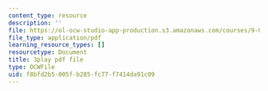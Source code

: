 ```yaml
---
content_type: resource
description: ''
file: https://ol-ocw-studio-app-production.s3.amazonaws.com/courses/9-00sc-introduction-to-psychology-fall-2011/f8bfd2b5005fb285fc77f7414da91c09_t73rjeOj0eY.pdf
file_type: application/pdf
learning_resource_types: []
resourcetype: Document
title: 3play pdf file
type: OCWFile
uid: f8bfd2b5-005f-b285-fc77-f7414da91c09
---
```


